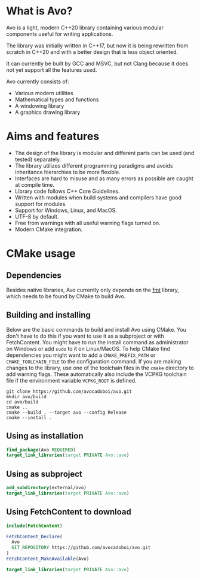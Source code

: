 # What is Avo?

Avo is a light, modern C++20 library containing various modular components useful for writing applications.

The library was initially written in C++17, but now it is being rewritten from scratch in C++20 and with a better design that is less object oriented.

It can currently be built by GCC and MSVC, but not Clang because it does not yet support all the features used.

Avo currently consists of:
* Various modern utilities
* Mathematical types and functions
* A windowing library
* A graphics drawing library

# Aims and features

* The design of the library is modular and different parts can be used (and tested) separately.
* The library utilizes different programming paradigms and avoids inheritance hierarchies to be more flexible.
* Interfaces are hard to misuse and as many errors as possible are caught at compile time.
* Library code follows C++ Core Guidelines.
* Written with modules when build systems and compilers have good support for modules.
* Support for Windows, Linux, and MacOS.
* UTF-8 by default.
* Free from warnings with all useful warning flags turned on.
* Modern CMake integration.

# CMake usage
## Dependencies
Besides native libraries, Avo currently only depends on the [fmt](https://github.com/fmtlib/fmt) library, which needs to be found by CMake to build Avo.

## Building and installing
Below are the basic commands to build and install Avo using CMake.
You don't have to do this if you want to use it as a subproject or with FetchContent.
You might have to run the install command as administrator on Windows or add `sudo` to it on Linux/MacOS.
To help CMake find dependencies you might want to add a `CMAKE_PREFIX_PATH` or `CMAKE_TOOLCHAIN_FILE` to the configuration command.
If you are making changes to the library, use one of the toolchain files in the `cmake` directory to add warning flags.
These automatically also include the VCPKG toolchain file if the environment variable `VCPKG_ROOT` is defined.
```
git clone https://github.com/avocadoboi/avo.git
mkdir avo/build
cd avo/build
cmake ..
cmake --build . --target avo --config Release
cmake --install .
```

## Using as installation
```cmake
find_package(Avo REQUIRED)
target_link_libraries(target PRIVATE Avo::avo)
```

## Using as subproject
```cmake
add_subdirectory(external/avo)
target_link_libraries(target PRIVATE Avo::avo)
```

## Using FetchContent to download
```cmake
include(FetchContent)

FetchContent_Declare(
  Avo
  GIT_REPOSITORY https://github.com/avocadoboi/avo.git
)
FetchContent_MakeAvailable(Avo)

target_link_libraries(target PRIVATE Avo::avo)
```
